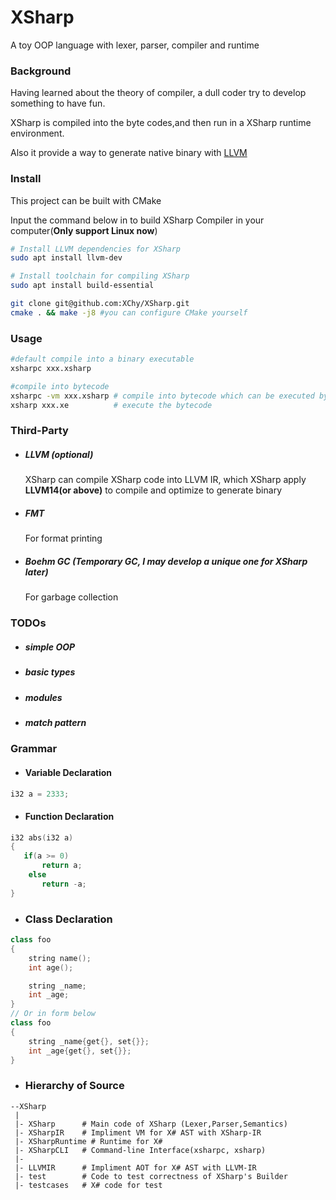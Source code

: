 # XSharp

A toy OOP language with lexer, parser, compiler and runtime

### Background

Having learned about the theory of compiler, a dull coder try to develop something to have fun.

XSharp is compiled into the byte codes,and then run in a XSharp runtime environment.

Also it provide a way to generate native binary with [LLVM](https://github.com/llvm/llvm-project)

### Install

This project can be built with CMake

Input the command below in to build XSharp Compiler in your computer(**Only support Linux now**)

```bash
# Install LLVM dependencies for XSharp
sudo apt install llvm-dev

# Install toolchain for compiling XSharp
sudo apt install build-essential

git clone git@github.com:XChy/XSharp.git
cmake . && make -j8 #you can configure CMake yourself
```

### Usage

```bash
#default compile into a binary executable
xsharpc xxx.xsharp

#compile into bytecode
xsharpc -vm xxx.xsharp # compile into bytecode which can be executed by XSharp's VM
xsharp xxx.xe          # execute the bytecode
```

### Third-Party

- ##### **LLVM** (**optional**)

  XSharp can compile XSharp code into LLVM IR, which XSharp apply **LLVM14(or above)** to compile and optimize to generate binary

- ##### **FMT**

  For format printing

- ##### **Boehm GC** (**Temporary GC, I may develop a unique one for XSharp later**)

  For garbage collection

### TODOs

- ##### simple OOP
- ##### basic types
- ##### modules
- ##### match pattern

### Grammar

- #### Variable Declaration

```C++
i32 a = 2333;
```

- #### Function Declaration

```C++
i32 abs(i32 a)
{
   if(a >= 0)
       return a;
	else
       return -a;
}
```

- ### Class Declaration

```C++
class foo
{
    string name();
    int age();

    string _name;
    int _age;
}
// Or in form below
class foo
{
    string _name{get{}, set{}};
    int _age{get{}, set{}};
}
```

- ### Hierarchy of Source

```
--XSharp
 |
 |- XSharp      # Main code of XSharp (Lexer,Parser,Semantics)
 |- XSharpIR    # Impliment VM for X# AST with XSharp-IR
 |- XSharpRuntime # Runtime for X#
 |- XSharpCLI   # Command-line Interface(xsharpc, xsharp)
 |-
 |- LLVMIR      # Impliment AOT for X# AST with LLVM-IR
 |- test        # Code to test correctness of XSharp's Builder
 |- testcases   # X# code for test
```
